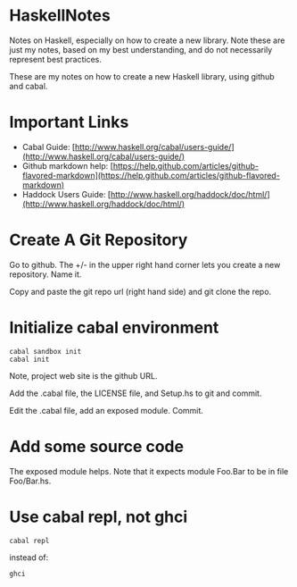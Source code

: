 HaskellNotes
============

Notes on Haskell, especially on how to create a new library.  Note
these are just my notes, based on my best understanding, and do not
necessarily represent best practices.

These are my notes on how to create a new Haskell library, using
github and cabal.

# Important Links

* Cabal Guide: [http://www.haskell.org/cabal/users-guide/](http://www.haskell.org/cabal/users-guide/)
* Github markdown help: [https://help.github.com/articles/github-flavored-markdown](https://help.github.com/articles/github-flavored-markdown)
* Haddock Users Guide: [http://www.haskell.org/haddock/doc/html/](http://www.haskell.org/haddock/doc/html/)

# Create A Git Repository

Go to github.  The +/- in the upper right hand corner lets you create
a new repository.  Name it.

Copy and paste the git repo url (right hand side) and git clone the repo.

# Initialize cabal environment

    cabal sandbox init
    cabal init

Note, project web site is the github URL.

Add the .cabal file, the LICENSE file, and Setup.hs to git and commit.

Edit the .cabal file, add an exposed module.  Commit.

# Add some source code

The exposed module helps.  Note that it expects module Foo.Bar to be
in file Foo/Bar.hs.

# Use cabal repl, not ghci

    cabal repl

instead of:

    ghci

